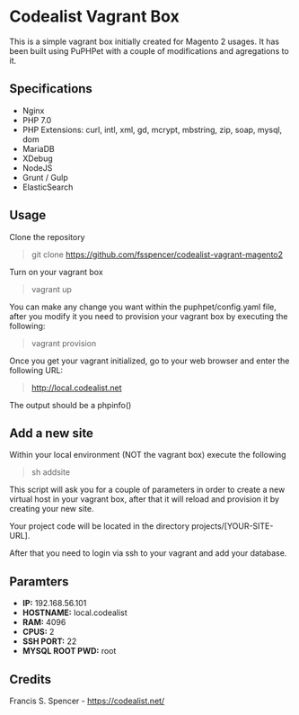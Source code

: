 # Codealist Vagrant Box 
This is a simple vagrant box initially created for Magento 2 usages. It has been built using PuPHPet with a couple of modifications and agregations to it.
## Specifications
- Nginx
- PHP 7.0
- PHP Extensions: curl, intl, xml, gd, mcrypt, mbstring, zip, soap, mysql, dom
- MariaDB
- XDebug
- NodeJS
- Grunt / Gulp
- ElasticSearch

## Usage
Clone the repository 
>git clone https://github.com/fsspencer/codealist-vagrant-magento2 

Turn on your vagrant box
>vagrant up

You can make any change you want within the puphpet/config.yaml file, after you modify it you need to provision your vagrant box by executing the following:
>vagrant provision

Once you get your vagrant initialized, go to your web browser and enter the following URL:
>http://local.codealist.net

The output should be a phpinfo()
## Add a new site
Within your local environment (NOT the vagrant box) execute the following
>sh addsite

This script will ask you for a couple of parameters in order to create a new virtual host in your vagrant box, after that it will reload and provision it by creating your new site.

Your project code will be located in the directory projects/[YOUR-SITE-URL].

After that you need to login via ssh to your vagrant and add your database.
## Paramters
- **IP:** 192.168.56.101
- **HOSTNAME:** local.codealist
- **RAM:** 4096
- **CPUS:** 2
- **SSH PORT:** 22
- **MYSQL ROOT PWD:** root

## Credits
Francis S. Spencer - https://codealist.net/
